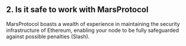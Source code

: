 ## 2. Is it safe to work with MarsProtocol

MarsProtocol boasts a wealth of experience in maintaining the security infrastructure of Ethereum, enabling your node to be fully safeguarded against possible penalties (Slash).  

